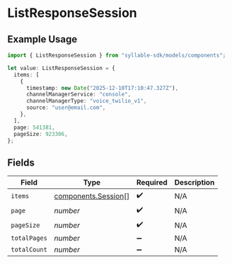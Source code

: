 # ListResponseSession

## Example Usage

```typescript
import { ListResponseSession } from "syllable-sdk/models/components";

let value: ListResponseSession = {
  items: [
    {
      timestamp: new Date("2025-12-10T17:10:47.327Z"),
      channelManagerService: "console",
      channelManagerType: "voice_twilio_v1",
      source: "user@email.com",
    },
  ],
  page: 541381,
  pageSize: 923306,
};
```

## Fields

| Field                                                      | Type                                                       | Required                                                   | Description                                                |
| ---------------------------------------------------------- | ---------------------------------------------------------- | ---------------------------------------------------------- | ---------------------------------------------------------- |
| `items`                                                    | [components.Session](../../models/components/session.md)[] | :heavy_check_mark:                                         | N/A                                                        |
| `page`                                                     | *number*                                                   | :heavy_check_mark:                                         | N/A                                                        |
| `pageSize`                                                 | *number*                                                   | :heavy_check_mark:                                         | N/A                                                        |
| `totalPages`                                               | *number*                                                   | :heavy_minus_sign:                                         | N/A                                                        |
| `totalCount`                                               | *number*                                                   | :heavy_minus_sign:                                         | N/A                                                        |